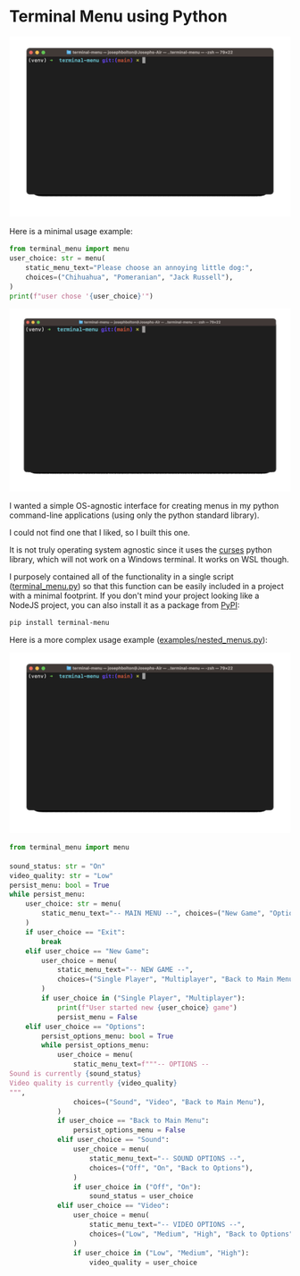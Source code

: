 # Terminal Menu using Python 

![](./examples/gifs/nested_menus.gif)

Here is a minimal usage example:

```python
from terminal_menu import menu
user_choice: str = menu(
    static_menu_text="Please choose an annoying little dog:",
    choices=("Chihuahua", "Pomeranian", "Jack Russell"),
)
print(f"user chose '{user_choice}'")
```

![](./examples/gifs/basic_menu.gif)

I wanted a simple OS-agnostic interface for creating menus in my python command-line applications (using only the python standard library). 

I could not find one that I liked, so I built this one. 

It is not truly operating system agnostic since it uses the [curses](https://docs.python.org/3/library/curses.html#module-curses) python library, which will not work on a Windows terminal. It works on WSL though.

I purposely contained all of the functionality in a single script ([terminal_menu.py](./terminal_menu.py)) so that this function can be easily included in a project with a minimal footprint. If you don't mind your project looking like a NodeJS project, you can also install it as a package from [PyPI](https://pypi.org/project/terminal-menu/):

```bash
pip install terminal-menu
```

Here is a more complex usage example ([examples/nested_menus.py](./examples/nested_menus.py)):

![](./examples/gifs/nested_menus.gif)

```python
from terminal_menu import menu

sound_status: str = "On"
video_quality: str = "Low"
persist_menu: bool = True
while persist_menu:
    user_choice: str = menu(
        static_menu_text="-- MAIN MENU --", choices=("New Game", "Options", "Exit")
    )
    if user_choice == "Exit":
        break
    elif user_choice == "New Game":
        user_choice = menu(
            static_menu_text="-- NEW GAME --",
            choices=("Single Player", "Multiplayer", "Back to Main Menu"),
        )
        if user_choice in ("Single Player", "Multiplayer"):
            print(f"User started new {user_choice} game")
            persist_menu = False
    elif user_choice == "Options":
        persist_options_menu: bool = True
        while persist_options_menu:
            user_choice = menu(
                static_menu_text=f"""-- OPTIONS --
Sound is currently {sound_status}
Video quality is currently {video_quality}
""",
                choices=("Sound", "Video", "Back to Main Menu"),
            )
            if user_choice == "Back to Main Menu":
                persist_options_menu = False
            elif user_choice == "Sound":
                user_choice = menu(
                    static_menu_text="-- SOUND OPTIONS --",
                    choices=("Off", "On", "Back to Options"),
                )
                if user_choice in ("Off", "On"):
                    sound_status = user_choice
            elif user_choice == "Video":
                user_choice = menu(
                    static_menu_text="-- VIDEO OPTIONS --",
                    choices=("Low", "Medium", "High", "Back to Options"),
                )
                if user_choice in ("Low", "Medium", "High"):
                    video_quality = user_choice
```
